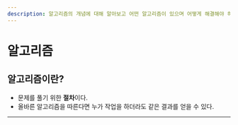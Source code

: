 ```yaml
---
description: 알고리즘의 개념에 대해 알아보고 어떤 알고리즘이 있으며 어떻게 해결해야 하는지 알아볼 것이다.
---
```


# 알고리즘

## 알고리즘이란?

* 문제를 풀기 위한 **절차**이다.
* 올바른 알고리즘을 따른다면 누가 작업을 하더라도 같은 결과를 얻을 수 있다.

--------------------------------------------------------



